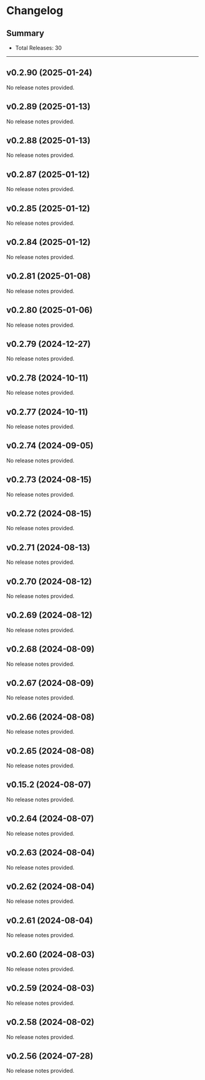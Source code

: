 # Changelog

## Summary

- Total Releases: 30

---

## v0.2.90 (2025-01-24)

No release notes provided.

## v0.2.89 (2025-01-13)

No release notes provided.

## v0.2.88 (2025-01-13)

No release notes provided.

## v0.2.87 (2025-01-12)

No release notes provided.

## v0.2.85 (2025-01-12)

No release notes provided.

## v0.2.84 (2025-01-12)

No release notes provided.

## v0.2.81 (2025-01-08)

No release notes provided.

## v0.2.80 (2025-01-06)

No release notes provided.

## v0.2.79 (2024-12-27)

No release notes provided.

## v0.2.78 (2024-10-11)

No release notes provided.

## v0.2.77 (2024-10-11)

No release notes provided.

## v0.2.74 (2024-09-05)

No release notes provided.

## v0.2.73 (2024-08-15)

No release notes provided.

## v0.2.72 (2024-08-15)

No release notes provided.

## v0.2.71 (2024-08-13)

No release notes provided.

## v0.2.70 (2024-08-12)

No release notes provided.

## v0.2.69 (2024-08-12)

No release notes provided.

## v0.2.68 (2024-08-09)

No release notes provided.

## v0.2.67 (2024-08-09)

No release notes provided.

## v0.2.66 (2024-08-08)

No release notes provided.

## v0.2.65 (2024-08-08)

No release notes provided.

## v0.15.2 (2024-08-07)

No release notes provided.

## v0.2.64 (2024-08-07)

No release notes provided.

## v0.2.63 (2024-08-04)

No release notes provided.

## v0.2.62 (2024-08-04)

No release notes provided.

## v0.2.61 (2024-08-04)

No release notes provided.

## v0.2.60 (2024-08-03)

No release notes provided.

## v0.2.59 (2024-08-03)

No release notes provided.

## v0.2.58 (2024-08-02)

No release notes provided.

## v0.2.56 (2024-07-28)

No release notes provided.

